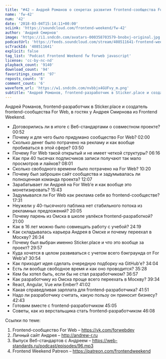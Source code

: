 ```yaml
---
title: "#42 – Андрей Романов о секретах развития frontend-сообщества For Web и карьере в 20 лет"
name: 'fw-42'
num: '42'
date: '2018-03-04T15:14:11+00:00'
scLink: 'https://soundcloud.com/frontend-weekend/fw-42'
author: 'Андрей Смирнов'
image: 'https://i1.sndcdn.com/avatars-000358703579-bnobxj-original.jpg'
podcastUrl: 'https://feeds.soundcloud.com/stream/408511641-frontend-weekend-fw-42.m4a'
scTrackId: '408511641'
explicit: false
tag_list: 'Podcast Frontend Weekend fw forweb javascript'
license: 'cc-by-nc-nd'
playback_count: '9140'
download_count: '94'
favoritings_count: '97'
reposts_count: '8'
comment_count: '6'
waveform_url: 'https://w1.sndcdn.com/nvbbjx4GUFvy_m.png'
subtitle: "Андрей Романов, frontend-разработчик в Sticker.place и создатель frontend-сообщества For Web, в гостях у Андрея Смирнова из Frontend Weekend.  "
---
```

Андрей Романов, frontend-разработчик в Sticker.place и создатель frontend-сообщества For Web, в гостях у Андрея Смирнова из Frontend Weekend.  

- Договорились ли в итоге с Веб-стандартами о совместном проекте? <timecode sec="52">00:52</timecode>
- Почему и для чего было придумано сообщество For Web? <timecode sec="120">02:00</timecode>
- Сколько денег было потрачено на рекламу и как вообще пробиваться в этой сфере? <timecode sec="230">03:50</timecode>
- Почему For Web такой открытый и не имеет четкой структуры? <timecode sec="376">06:16</timecode>
- Как при 40 тысячах подписчиков записи получают так мало просмотров и лайков? <timecode sec="481">08:01</timecode>
- Сколько свободного времени было потрачено на For Web? <timecode sec="620">10:20</timecode>
- Почему был заброшен сайт сообщества и задумывалась ли полноценная команда проекта? <timecode sec="727">12:07</timecode>
- Зарабатывает ли Андрей на For Web’е и как вообще это монетизировать? <timecode sec="943">15:43</timecode>
- Задумывался ли For Web как реклама себя во frontend-сообществе? <timecode sec="1051">17:31</timecode>
- Неужели у 40-тысячного паблика нет стабильного потока из рекламных предложений? <timecode sec="1205">20:05</timecode>
- Почему парень из Омска в школе увлёкся frontend-разработкой? <timecode sec="1260">21:00</timecode>
- Как в 16 лет можно было совмещать работу с учебой? <timecode sec="1459">24:19</timecode>
- Как складывалась карьера Андрея в Омске и почему переехал в Москву? <timecode sec="1594">26:34</timecode>
- Почему был выбран именно Sticker.place и что это вообще за проект? <timecode sec="1797">29:57</timecode>
- Куда хочется в целом развиваться с учетом всего бэкграунда от For Web’а? <timecode sec="1854">30:54</timecode>
- Как приходит идея сделать очередную подборку на GitHub’е? <timecode sec="2044">34:04</timecode>
- Есть ли вообще свободное время и как оно проводится? <timecode sec="2128">35:28</timecode>
- Кем бы хотел быть, если бы не стал разработчиком? <timecode sec="2217">36:57</timecode>
- Как разработчику из Омска проще всего переехать в Москву? <timecode sec="2374">39:34</timecode>
- React, Angular, Vue или Ember? <timecode sec="2462">41:02</timecode>
- Какая справедливая зарплата для frontend-разработчика? <timecode sec="2511">41:51</timecode>
- Надо ли разработчику считать, какую пользу он приносит бизнесу? <timecode sec="2563">42:43</timecode>
- Готовим вместе с frontend-разработчиком <timecode sec="2705">45:05</timecode>
- Советы, как из верстальщика стать frontend-разработчиком <timecode sec="2768">46:08</timecode>

Ссылки по теме:
1) Frontend-сообщество For Web – https://vk.com/forwebdev
2) Личный сайт Андрея – http://andrew-r.ru
3) Выпуск Веб-стандартов с Андреем – https://web-standards.ru/podcast/episodes/96.mp3
4) Frontend Weekend Patreon – https://patreon.com/frontendweekend